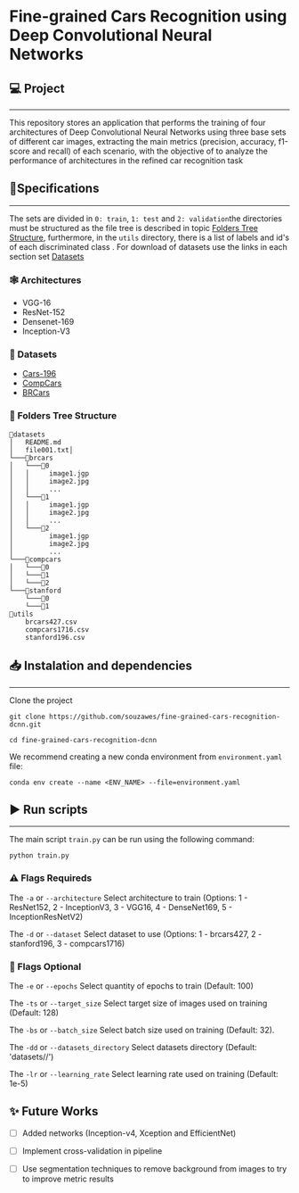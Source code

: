 # Fine-grained Cars Recognition using Deep Convolutional Neural Networks


## 💻 Project
___

This repository stores an application that performs the training of four architectures of Deep Convolutional Neural Networks using three base sets of different car images, extracting the main metrics (precision, accuracy, f1-score and recall) of each scenario, with the objective of to analyze the performance of architectures in the refined car recognition task

## 📝Specifications
___

The sets are divided in ``0: train``, ``1: test`` and ``2: validation``the directories must be structured as the file tree is described in topic [Folders Tree Structure](#📁-folders-tree-structure), furthermore, in the `utils` directory, there is a list of labels and id's of each discriminated class . For download of datasets use the links in each section set [Datasets](#🚗-datasets) 

### 🕸 Architectures

- VGG-16
- ResNet-152
- Densenet-169
- Inception-V3

### 🚗 Datasets

- [Cars-196](http://ai.stanford.edu/~jkrause/cars/car_dataset.html)
- [CompCars](http://mmlab.ie.cuhk.edu.hk/datasets/comp_cars/)
- [BRCars](https://github.com/danimtk/brcars-dataset)

### 📁 Folders Tree Structure 
```
📂datasets
│   README.md
│   file001.txt│
└───📂brcars
│   └───📂0
│   │     image1.jgp
│   │     image2.jpg
│   │     ...
│   └───📂1
│   │     image1.jgp
│   │     image2.jpg
│   │     ...
│   └───📂2
│         image1.jgp
│         image2.jpg
│         ...
└───📂compcars
│   └───📂0
│   └───📂1
│   └───📂2
└───📂stanford
    └───📂0
    └───📂1
📂utils
    brcars427.csv
    compcars1716.csv
    stanford196.csv
```


## 📥 Instalation and dependencies
___

Clone the project

```
git clone https://github.com/souzawes/fine-grained-cars-recognition-dcnn.git
```

```
cd fine-grained-cars-recognition-dcnn
```

We recommend creating a new conda environment from ``environment.yaml`` file:

```
conda env create --name <ENV_NAME> --file=environment.yaml
```

## ▶ Run scripts
___

The main script ```train.py``` can be run using the following command:

```
python train.py
```

### ⚠️ Flags Requireds 

The ```-a``` or ```--architecture``` Select architecture to train (Options: 1 - ResNet152, 2 - InceptionV3, 3 - VGG16, 4 - DenseNet169, 5 - InceptionResNetV2)

The ```-d``` or ```--dataset``` Select dataset to use (Options: 1 - brcars427, 2 - stanford196, 3 - compcars1716)


### 🔵 Flags Optional

The ```-e``` or ```--epochs``` Select quantity of epochs to train (Default: 100)

The ```-ts``` or ```--target_size``` Select target size of images used on training (Default: 128)

The ```-bs``` or ```--batch_size``` Select batch size used on training (Default: 32).

The ```-dd``` or ```--datasets_directory``` Select datasets directory (Default: 'datasets//')

The ```-lr``` or ```--learning_rate``` Select learning rate used on training (Default: 1e-5)

## ✨ Future Works

- [ ] Added networks (Inception-v4, Xception and EfficientNet)
- [ ] Implement cross-validation in pipeline
- [ ] Use segmentation techniques to remove background from images to try to improve metric results

